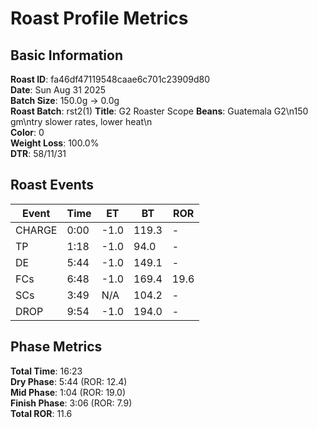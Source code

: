 # Roast Profile Metrics

## Basic Information
**Roast ID**: fa46df47119548caae6c701c23909d80  
**Date**: Sun Aug 31 2025  
**Batch Size**: 150.0g → 0.0g  
**Roast Batch**: rst2(1)
**Title**: G2 Roaster Scope
**Beans**: Guatemala G2\n150 gm\ntry slower rates, lower heat\n  
**Color**: 0  
**Weight Loss**: 100.0%  
**DTR**: 58/11/31  

## Roast Events

| Event | Time | ET | BT | ROR |
|-------|------|----|----|-----|
| CHARGE | 0:00 | -1.0 | 119.3 | - |
| TP | 1:18 | -1.0 | 94.0 | - |
| DE | 5:44 | -1.0 | 149.1 | - |
| FCs | 6:48 | -1.0 | 169.4 | 19.6 |
| SCs | 3:49 | N/A | 104.2 | - |
| DROP | 9:54 | -1.0 | 194.0 | - |

## Phase Metrics
**Total Time**: 16:23  
**Dry Phase**: 5:44 (ROR: 12.4)  
**Mid Phase**: 1:04 (ROR: 19.0)  
**Finish Phase**: 3:06 (ROR: 7.9)  
**Total ROR**: 11.6  
